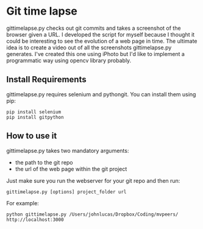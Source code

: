 Git time lapse
==============
gittimelapse.py checks out git commits and takes a screenshot of the browser given a URL.
I developed the script for myself because I thought it could be interesting to see the evolution of a web page in time.
The ultimate idea is to create a video out of all the screenshots gittimelapse.py generates. I've created this one using iPhoto but I'd like to implement a programmatic way using opencv library probably.


Install Requirements
--------------------
gittimelapse.py requires selenium and pythongit. You can install them using pip:

    pip install selenium
    pip install gitpython

How to use it
-------------
gittimelapse.py takes two mandatory arguments:
- the path to the git repo
- the url of the web page within the git project

Just make sure you run the webserver for your git repo and then run:

    gittimelapse.py [options] project_folder url
    
For example:

    python gittimelapse.py /Users/johnlucas/Dropbox/Coding/mvpeers/ http://localhost:3000

